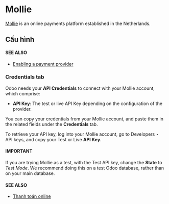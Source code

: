 # Mollie

[Mollie](https://www.mollie.com/) is an online payments platform established in the Netherlands.

## Cấu hình

#### SEE ALSO
- [Enabling a payment provider](../payment_providers.md#payment-providers-add-new)

### Credentials tab

Odoo needs your **API Credentials** to connect with your Mollie account, which comprise:

- **API Key**: The test or live API Key depending on the configuration of the provider.

You can copy your credentials from your Mollie account, and paste them in the related fields under
the **Credentials** tab.

To retrieve your API key, log into your Mollie account, go to
Developers ‣ API keys, and copy your Test or Live **API Key**.

#### IMPORTANT
If you are trying Mollie as a test, with the Test API key, change the **State** to *Test Mode*.
We recommend doing this on a test Odoo database, rather than on your main database.

#### SEE ALSO
- [Thanh toán online](../payment_providers.md)
